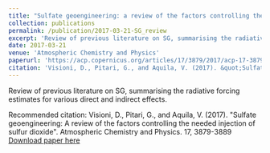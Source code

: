 ```yaml
---
title: "Sulfate geoengineering: a review of the factors controlling the needed injection of sulfur dioxide"
collection: publications
permalink: /publication/2017-03-21-SG_review
excerpt: 'Review of previous literature on SG, summarising the radiative forcing estimates for various direct and indirect effects.'
date: 2017-03-21
venue: 'Atmospheric Chemistry and Physics'
paperurl: 'https://acp.copernicus.org/articles/17/3879/2017/acp-17-3879-2017.html'
citation: 'Visioni, D., Pitari, G., and Aquila, V. (2017). &quot;Sulfate geoengineering: A review of the factors controlling the needed injection of sulfur dioxide&quot;. Atmospheric Chemistry and Physics. 17, 3879-3889'
---
```

Review of previous literature on SG, summarising the radiative forcing estimates for various direct and indirect effects.

Recommended citation: Visioni, D., Pitari, G., and Aquila, V. (2017). &quot;Sulfate geoengineering: A review of the factors controlling the needed injection of sulfur dioxide&quot;. Atmospheric Chemistry and Physics. 17, 3879-3889
[Download paper here](https://acp.copernicus.org/articles/17/3879/2017/acp-17-3879-2017.pdf)
